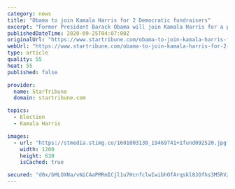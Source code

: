 ```yaml
---
category: news
title: "Obama to join Kamala Harris for 2 Democratic fundraisers"
excerpt: "Former President Barack Obama will join Kamala Harris for a pair of fundraisers next week in support of the Democratic ticket, the pair's first events together since Harris became Joe Biden's running mate."
publishedDateTime: 2020-09-25T04:07:00Z
originalUrl: "https://www.startribune.com/obama-to-join-kamala-harris-for-2-democratic-fundraisers/572527241/"
webUrl: "https://www.startribune.com/obama-to-join-kamala-harris-for-2-democratic-fundraisers/572527241/"
type: article
quality: 55
heat: 55
published: false

provider:
  name: StarTribune
  domain: startribune.com

topics:
  - Election
  - Kamala Harris

images:
  - url: "https://stmedia.stimg.co/1601003130_19469741+1fund092520.jpg?h=630&w=1200&fit=crop&bg=999&crop=faces"
    width: 1200
    height: 630
    isCached: true

secured: "d0x/bMLOXNa/vNiCAaPMRmICjl1u7HcnfclwIwibhOfArqskl8JOfhs3M5RV/yS+rkRqs460oks8uCdlol+l5Ib8umMIHyl25rKorY0pTFrfIkae7AgTgQcbNQBFGL58yvkqJS6AN9/anKO27bjCrsNH4nBndY1zKV7/zSBj+hUueHpZTUErY0+MjuRDTTi1xQl3bR3ymwXurnO1xcWAB03/cZniUubuY7Cir0ffx/aCK13Bud8S+PpJYRIkdOHiczDFWQuhaJOSeNXzwwwEJJpdtltKNDrnItt8He32ljnNJkC0TT0nBY/SNbQf3x3u7jCba5K3NJhQeKxEoQBJvvcmjWcBrBYB9dqobHTmPAU=;l0Ln1W0mIrFRmrWDG8zBkw=="
---
```


